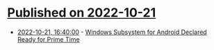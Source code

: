 # [Published on 2022-10-21](index.md)

* [2022-10-21, 16:40:00](https://tech.slashdot.org/story/22/10/21/1353242/windows-subsystem-for-android-declared-ready-for-prime-time?utm_source=rss1.0mainlinkanon&utm_medium=feed) - [Windows Subsystem for Android Declared Ready for Prime Time](https://tech.slashdot.org/story/22/10/21/1353242/windows-subsystem-for-android-declared-ready-for-prime-time?utm_source=rss1.0mainlinkanon&utm_medium=feed)
